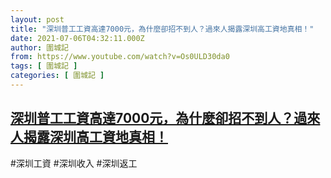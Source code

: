 ```yaml
---
layout: post
title: "深圳普工工資高達7000元，為什麼卻招不到人？過來人揭露深圳高工資地真相！"
date: 2021-07-06T04:32:11.000Z
author: 圍城記
from: https://www.youtube.com/watch?v=Os0ULD30da0
tags: [ 圍城記 ]
categories: [ 圍城記 ]
---
```

<!--1625545931000-->
[深圳普工工資高達7000元，為什麼卻招不到人？過來人揭露深圳高工資地真相！](https://www.youtube.com/watch?v=Os0ULD30da0)
------

<div>
#深圳工資 #深圳收入 #深圳返工
</div>
